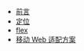 - [前言](css/readme)
- [定位](css/position/readme)
- [flex](css/flex/readme)
- [移动 Web 适配方案](css/move-adaptive/readme)
